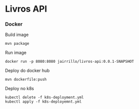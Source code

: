 # Livros API

### Docker

Build image

```
mvn package
```

Run image

```
docker run -p 8080:8080 jairrillo/livros-api:0.0.1-SNAPSHOT
```

Deploy do docker hub

```
mvn dockerfile:push
```

Deploy no k8s

```
kubectl delete -f k8s-deployment.yml
kubectl apply -f k8s-deployemnt.yml
```



